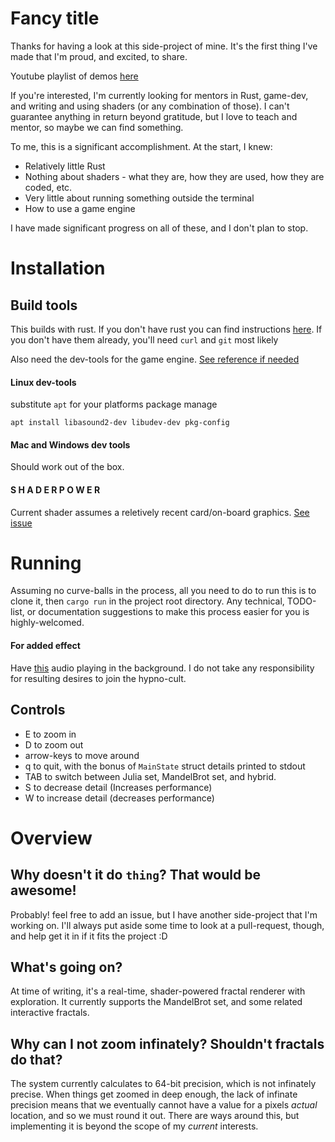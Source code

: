 # Fancy title
Thanks for having a look at this side-project of mine. It's the first thing I've made that I'm proud, and excited, to share. 

Youtube playlist of demos [here](https://www.youtube.com/playlist?list=PLrriSbGy4itgS2tNGbgveFjb-8Tf1CnDN&fbclid=IwAR1ycQVb1wZEr-Wvt88IrNlIXRAsMfT7I61Vg9etkCPbW8HDAkdq9Y8p2lI)

If you're interested, I'm currently looking for mentors in Rust, game-dev, and writing and using shaders (or any combination of those). I can't guarantee anything in return beyond gratitude, but I love to teach and mentor, so maybe we can find something.

To me, this is a significant accomplishment. At the start, I knew:
 * Relatively little Rust
 * Nothing about shaders - what they are, how they are used, how they are coded, etc.
 * Very little about running something outside the terminal
 * How to use a game engine

I have made significant progress on all of these, and I don't plan to stop.

# Installation

## Build tools
This builds with rust. If you don't have rust you can find instructions [here](https://www.rust-lang.org/tools/install). If you don't have them already, you'll need `curl` and `git` most likely

Also need the dev-tools for the game engine. [See reference if needed](https://github.com/ggez/ggez/blob/master/docs/BuildingForEveryPlatform.md)

#### Linux dev-tools
substitute `apt` for your platforms package manage

`apt install libasound2-dev libudev-dev pkg-config`


#### Mac and Windows dev tools
Should work out of the box.

#### S H A D E R    P O W E R 

Current shader assumes a reletively recent card/on-board graphics. [See issue](https://github.com/Ben-PH/shader_brot/issues/13)

# Running
Assuming no curve-balls in the process, all you need to do to run this is to clone it, then `cargo run` in the project root directory. Any technical, TODO-list, or documentation suggestions to make this process easier for you is highly-welcomed.

#### For added effect

Have [this](https://www.youtube.com/watch?v=zHU2RlSCdxU) audio playing in the background. I do not take any responsibility for resulting desires to join the hypno-cult.

## Controls
- E to zoom in
- D to zoom out
- arrow-keys to move around
- q to quit, with the bonus of `MainState` struct details printed to stdout
- TAB to switch between Julia set, MandelBrot set, and hybrid.
- S to decrease detail (Increases performance)
- W to increase detail (decreases performance)

# Overview

## Why doesn't it do `thing`? That would be awesome!
Probably! feel free to add an issue, but I have another side-project that I'm working on. I'll always put aside some time to look at a pull-request, though, and help get it in if it fits the project :D

## What's going on?
At time of writing, it's a real-time, shader-powered fractal renderer with exploration. It currently supports the MandelBrot set, and some related interactive fractals.

## Why can I not zoom infinately? Shouldn't fractals do that?
The system currently calculates to 64-bit precision, which is not infinately precise. When things get zoomed in deep enough, the lack of infinate precision means that we eventually cannot have a value for a pixels _actual_ location, and so we must round it out. There are ways around this, but implementing it is beyond the scope of my _current_ interests.
